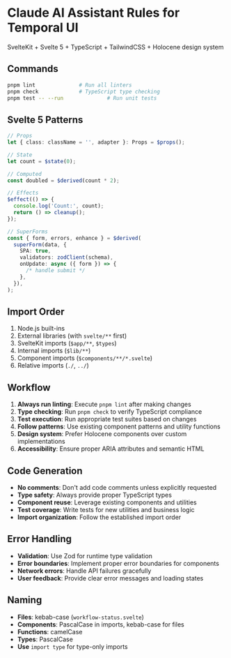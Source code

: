# Claude AI Assistant Rules for Temporal UI

SvelteKit + Svelte 5 + TypeScript + TailwindCSS + Holocene design system

## Commands

```bash
pnpm lint              # Run all linters
pnpm check             # TypeScript type checking
pnpm test -- --run              # Run unit tests
```

## Svelte 5 Patterns

```typescript
// Props
let { class: className = '', adapter }: Props = $props();

// State
let count = $state(0);

// Computed
const doubled = $derived(count * 2);

// Effects
$effect(() => {
  console.log('Count:', count);
  return () => cleanup();
});

// SuperForms
const { form, errors, enhance } = $derived(
  superForm(data, {
    SPA: true,
    validators: zodClient(schema),
    onUpdate: async ({ form }) => {
      /* handle submit */
    },
  }),
);
```

## Import Order

1. Node.js built-ins
2. External libraries (with `svelte/**` first)
3. SvelteKit imports (`$app/**`, `$types`)
4. Internal imports (`$lib/**`)
5. Component imports (`$components/**/*.svelte`)
6. Relative imports (`./`, `../`)

## Workflow

1. **Always run linting**: Execute `pnpm lint` after making changes
2. **Type checking**: Run `pnpm check` to verify TypeScript compliance
3. **Test execution**: Run appropriate test suites based on changes
4. **Follow patterns**: Use existing component patterns and utility functions
5. **Design system**: Prefer Holocene components over custom implementations
6. **Accessibility**: Ensure proper ARIA attributes and semantic HTML

## Code Generation

- **No comments**: Don't add code comments unless explicitly requested
- **Type safety**: Always provide proper TypeScript types
- **Component reuse**: Leverage existing components and utilities
- **Test coverage**: Write tests for new utilities and business logic
- **Import organization**: Follow the established import order

## Error Handling

- **Validation**: Use Zod for runtime type validation
- **Error boundaries**: Implement proper error boundaries for components
- **Network errors**: Handle API failures gracefully
- **User feedback**: Provide clear error messages and loading states

## Naming

- **Files**: kebab-case (`workflow-status.svelte`)
- **Components**: PascalCase in imports, kebab-case for files
- **Functions**: camelCase
- **Types**: PascalCase
- **Use** `import type` for type-only imports
